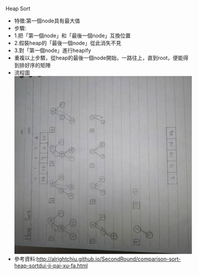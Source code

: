 Heap Sort
- 特徵:第一個node具有最大值
- 步驟:
- 1.把「第一個node」和「最後一個node」互換位置
- 2.假裝heap的「最後一個node」從此消失不見
- 3.對「第一個node」進行heapify
- 重複以上步驟，從heap的最後一個node開始，一路往上，直到root，便能得到排好序的矩陣
- 流程圖
![image](https://github.com/poor314/poor314/blob/master/image/heap.jpg)
- 參考資料:http://alrightchiu.github.io/SecondRound/comparison-sort-heap-sortdui-ji-pai-xu-fa.html

